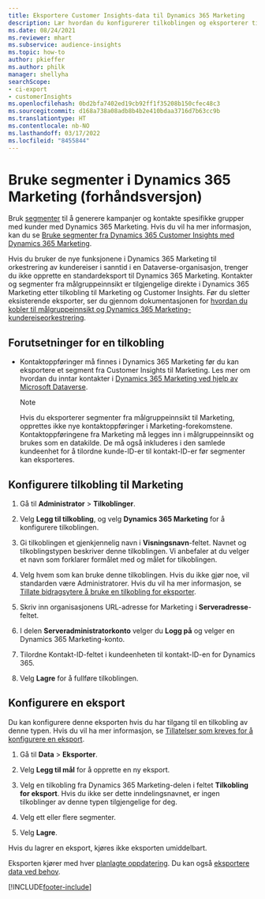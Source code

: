 ```yaml
---
title: Eksportere Customer Insights-data til Dynamics 365 Marketing
description: Lær hvordan du konfigurerer tilkoblingen og eksporterer til Dynamics 365 Marketing.
ms.date: 08/24/2021
ms.reviewer: mhart
ms.subservice: audience-insights
ms.topic: how-to
author: pkieffer
ms.author: philk
manager: shellyha
searchScope:
- ci-export
- customerInsights
ms.openlocfilehash: 0bd2bfa7402ed19cb92ff1f35208b150cfec48c3
ms.sourcegitcommit: d168a738a08adb8b4b2e410bdaa3716d7b63cc9b
ms.translationtype: HT
ms.contentlocale: nb-NO
ms.lasthandoff: 03/17/2022
ms.locfileid: "8455844"
---
```

# <a name="use-segments-in-dynamics-365-marketing-preview"></a>Bruke segmenter i Dynamics 365 Marketing (forhåndsversjon)



Bruk [segmenter](segments.md) til å generere kampanjer og kontakte spesifikke grupper med kunder med Dynamics 365 Marketing. Hvis du vil ha mer informasjon, kan du se [Bruke segmenter fra Dynamics 365 Customer Insights med Dynamics 365 Marketing](/dynamics365/marketing/customer-insights-segments).

Hvis du bruker de nye funksjonene i Dynamics 365 Marketing til orkestrering av kundereiser i sanntid i en Dataverse-organisasjon, trenger du ikke opprette en standardeksport til Dynamics 365 Marketing. Kontakter og segmenter fra målgruppeinnsikt er tilgjengelige direkte i Dynamics 365 Marketing etter tilkobling til Marketing og Customer Insights. Før du sletter eksisterende eksporter, ser du gjennom dokumentasjonen for [hvordan du kobler til målgruppeinnsikt og Dynamics 365 Marketing-kundereiseorkestrering](/dynamics365/marketing/real-time-marketing-ci-profile).

## <a name="prerequisite-for-a-connection"></a>Forutsetninger for en tilkobling

- Kontaktoppføringer må finnes i Dynamics 365 Marketing før du kan eksportere et segment fra Customer Insights til Marketing. Les mer om hvordan du inntar kontakter i [Dynamics 365 Marketing ved hjelp av Microsoft Dataverse](connect-dataverse-managed-lake.md).

  > [!NOTE]
  > Hvis du eksporterer segmenter fra målgruppeinnsikt til Marketing, opprettes ikke nye kontaktoppføringer i Marketing-forekomstene. Kontaktoppføringene fra Marketing må legges inn i målgruppeinnsikt og brukes som en datakilde. De må også inkluderes i den samlede kundeenhet for å tilordne kunde-ID-er til kontakt-ID-er før segmenter kan eksporteres.

## <a name="set-up-connection-to-marketing"></a>Konfigurere tilkobling til Marketing

1. Gå til **Administrator** > **Tilkoblinger**.

1. Velg **Legg til tilkobling**, og velg **Dynamics 365 Marketing** for å konfigurere tilkoblingen.

1. Gi tilkoblingen et gjenkjennelig navn i **Visningsnavn**-feltet. Navnet og tilkoblingstypen beskriver denne tilkoblingen. Vi anbefaler at du velger et navn som forklarer formålet med og målet for tilkoblingen.

1. Velg hvem som kan bruke denne tilkoblingen. Hvis du ikke gjør noe, vil standarden være Administratorer. Hvis du vil ha mer informasjon, se [Tillate bidragsytere å bruke en tilkobling for eksporter](connections.md#allow-contributors-to-use-a-connection-for-exports).

1. Skriv inn organisasjonens URL-adresse for Marketing i **Serveradresse**-feltet.

1. I delen **Serveradministratorkonto** velger du **Logg på** og velger en Dynamics 365 Marketing-konto.

1. Tilordne Kontakt-ID-feltet i kundeenheten til kontakt-ID-en for Dynamics 365.

1. Velg **Lagre** for å fullføre tilkoblingen. 

## <a name="configure-an-export"></a>Konfigurere en eksport

Du kan konfigurere denne eksporten hvis du har tilgang til en tilkobling av denne typen. Hvis du vil ha mer informasjon, se [Tillatelser som kreves for å konfigurere en eksport](export-destinations.md#set-up-a-new-export).

1. Gå til **Data** > **Eksporter**.

1. Velg **Legg til mål** for å opprette en ny eksport.

1. Velg en tilkobling fra Dynamics 365 Marketing-delen i feltet **Tilkobling for eksport**. Hvis du ikke ser dette inndelingsnavnet, er ingen tilkoblinger av denne typen tilgjengelige for deg.

1. Velg ett eller flere segmenter.

1. Velg **Lagre**.

Hvis du lagrer en eksport, kjøres ikke eksporten umiddelbart.

Eksporten kjører med hver [planlagte oppdatering](system.md#schedule-tab). Du kan også [eksportere data ved behov](export-destinations.md#run-exports-on-demand). 

[!INCLUDE[footer-include](../includes/footer-banner.md)]
